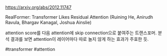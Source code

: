 https://arxiv.org/abs/2012.11747

RealFormer: Transformer Likes Residual Attention (Ruining He, Anirudh Ravula, Bhargav Kanagal, Joshua Ainslie)

attention score를 다음 attention에 skip connection으로 붙여주는 트랜스포머. 분석 결과를 보면 attention이 레이어마다 따로 놀지 않게 하는 효과가 주효한 듯.

#transformer #attention